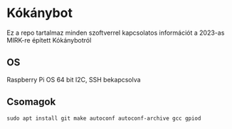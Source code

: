 # Kókánybot

Ez a repo tartalmaz minden szoftverrel kapcsolatos információt a 2023-as MIRK-re épített Kókánybotról

## OS

Raspberry Pi OS 64 bit
I2C, SSH bekapcsolva

## Csomagok
```
sudo apt install git make autoconf autoconf-archive gcc gpiod
```
